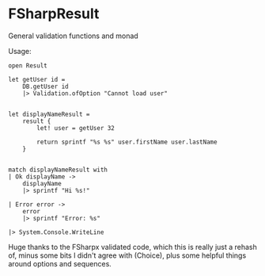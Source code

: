 # FSharpResult

General validation functions and monad

Usage:
```
open Result

let getUser id =
    DB.getUser id
    |> Validation.ofOption "Cannot load user"

    
let displayNameResult =
    result {
        let! user = getUser 32

        return sprintf "%s %s" user.firstName user.lastName
    }


match displayNameResult with
| Ok displayName ->
    displayName
    |> sprintf "Hi %s!"

| Error error ->
    error
    |> sprintf "Error: %s"

|> System.Console.WriteLine
```

Huge thanks to the FSharpx validated code, which this is really just a rehash of, minus some bits I didn't agree with (Choice), plus some helpful things around options and sequences.
